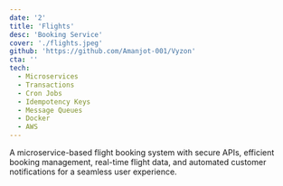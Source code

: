 ```yaml
---
date: '2'
title: 'Flights'
desc: 'Booking Service'
cover: './flights.jpeg'
github: 'https://github.com/Amanjot-001/Vyzon'
cta: ''
tech:
  - Microservices
  - Transactions
  - Cron Jobs
  - Idempotency Keys
  - Message Queues
  - Docker
  - AWS
---
```


A microservice-based flight booking system with secure APIs, efficient booking management, real-time flight data, and automated customer notifications for a seamless user experience.
